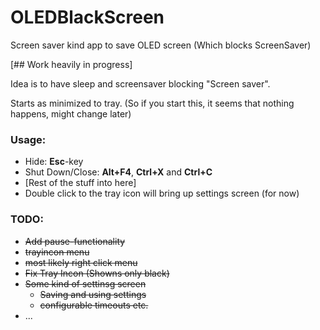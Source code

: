 # OLEDBlackScreen
Screen saver kind app to save OLED screen (Which blocks ScreenSaver)

[## Work heavily in progress]

Idea is to have sleep and screensaver blocking "Screen saver". 

Starts as minimized to tray. (So if you start this, it seems that nothing happens, might change later)

### Usage:
  - Hide: **Esc**-key
  - Shut Down/Close: **Alt+F4**, **Ctrl+X** and **Ctrl+C**
  - [Rest of the stuff into here]
  - Double click to the tray icon will bring up settings screen (for now)

### TODO:

- ~~Add pause-functionality~~
- ~~trayincon menu~~
- ~~most likely right click menu~~
- ~~Fix Tray Incon (Showns only black)~~
- ~~Some kind of settinsg screen~~
  - ~~Saving and using settings~~
  - ~~configurable timeouts etc.~~
- ...
